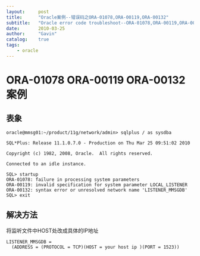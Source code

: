 ```yaml
---
layout:     post
title:      "Oracle案例--错误码之ORA-01078,ORA-00119,ORA-00132"
subtitle:   "Oracle error code troubleshoot--ORA-01078,ORA-00119,ORA-00132"
date:       2010-03-25
author:     "Gavin"
catalog:    true
tags:
    - oracle
---
```


# ORA-01078  ORA-00119 ORA-00132 案例

## 表象

```
oracle@mmsg01:~/product/11g/network/admin> sqlplus / as sysdba

SQL*Plus: Release 11.1.0.7.0 - Production on Thu Mar 25 09:51:02 2010

Copyright (c) 1982, 2008, Oracle.  All rights reserved.

Connected to an idle instance.

SQL> startup 
ORA-01078: failure in processing system parameters
ORA-00119: invalid specification for system parameter LOCAL_LISTENER
ORA-00132: syntax error or unresolved network name 'LISTENER_MMSGDB'
SQL> exit
```

## 解决方法

将监听文件中HOST处改成具体的IP地址

```
LISTENER_MMSGDB =
  (ADDRESS = (PROTOCOL = TCP)(HOST = your host ip )(PORT = 1523))
```

